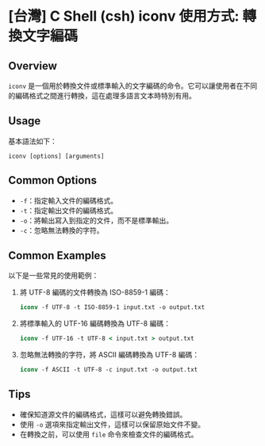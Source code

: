 # [台灣] C Shell (csh) iconv 使用方式: 轉換文字編碼

## Overview
`iconv` 是一個用於轉換文件或標準輸入的文字編碼的命令。它可以讓使用者在不同的編碼格式之間進行轉換，這在處理多語言文本時特別有用。

## Usage
基本語法如下：
```
iconv [options] [arguments]
```

## Common Options
- `-f`：指定輸入文件的編碼格式。
- `-t`：指定輸出文件的編碼格式。
- `-o`：將輸出寫入到指定的文件，而不是標準輸出。
- `-c`：忽略無法轉換的字符。

## Common Examples
以下是一些常見的使用範例：

1. 將 UTF-8 編碼的文件轉換為 ISO-8859-1 編碼：
   ```csh
   iconv -f UTF-8 -t ISO-8859-1 input.txt -o output.txt
   ```

2. 將標準輸入的 UTF-16 編碼轉換為 UTF-8 編碼：
   ```csh
   iconv -f UTF-16 -t UTF-8 < input.txt > output.txt
   ```

3. 忽略無法轉換的字符，將 ASCII 編碼轉換為 UTF-8 編碼：
   ```csh
   iconv -f ASCII -t UTF-8 -c input.txt -o output.txt
   ```

## Tips
- 確保知道源文件的編碼格式，這樣可以避免轉換錯誤。
- 使用 `-o` 選項來指定輸出文件，這樣可以保留原始文件不變。
- 在轉換之前，可以使用 `file` 命令來檢查文件的編碼格式。